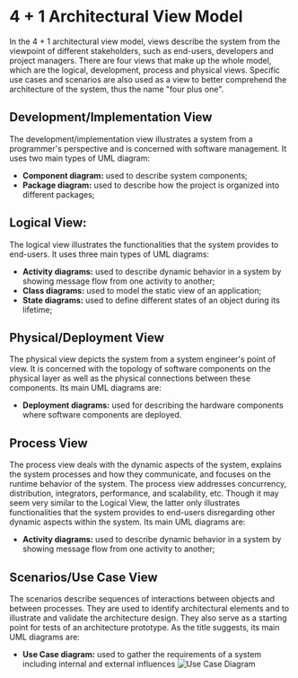 # 4 + 1 Architectural View Model

In the 4 + 1 architectural view model, views describe the system from the viewpoint of different stakeholders, such as end-users, developers and project managers. There are four views that make up the whole model, which are the logical, development, process and physical views. Specific use cases and scenarios are also used as a view to better comprehend the architecture of the system, thus the name "four plus one".



## Development/Implementation View
The development/implementation view illustrates a system from a programmer's perspective and is concerned with software management. It uses two main types of UML diagram:
* **Component diagram:** used to describe system components;
* **Package diagram:** used to describe how the project is organized into different packages;

## Logical View:
The logical view illustrates the functionalities that the system provides to end-users. It uses three main types of UML diagrams:
* **Activity diagrams:** used to describe dynamic behavior in a system by showing message flow from one activity to another;
* **Class diagrams:** used to model the static view of an application;
* **State diagrams:** used to define different states of an object during its lifetime;

## Physical/Deployment View
The physical view depicts the system from a system engineer's point of view. It is concerned with the topology of software components on the physical layer as well as the physical connections between these components. Its main UML diagrams are:
* **Deployment diagrams:** used for describing the hardware components where software components are deployed.

## Process View
The process view deals with the dynamic aspects of the system, explains the system processes and how they communicate, and focuses on the runtime behavior of the system. The process view addresses concurrency, distribution, integrators, performance, and scalability, etc. Though it may seem very similar to the Logical View, the latter only illustrates functionalities that the system provides to end-users disregarding other dynamic aspects within the system. Its main UML diagrams are:
* **Activity diagrams:** used to describe dynamic behavior in a system by showing message flow from one activity to another;

## Scenarios/Use Case View
The scenarios describe sequences of interactions between objects and between processes. They are used to identify architectural elements and to illustrate and validate the architecture design. They also serve as a starting point for tests of an architecture prototype. As the title suggests, its main UML diagrams are:
* **Use Case diagram:** used to gather the requirements of a system including internal and external influences
![Use Case Diagram](https://github.com/Malafas/OpenRA/blob/bleed/ADS/4+1/Scenarios/UseCaseDiagram.png)

